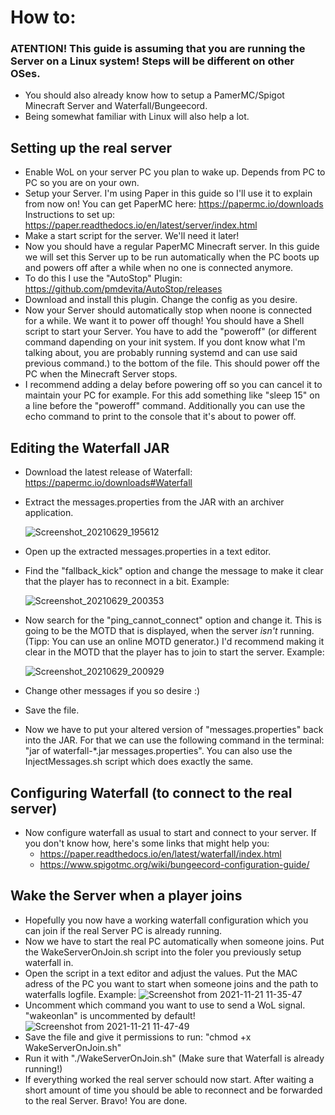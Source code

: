 # How to:
### ATENTION! This guide is assuming that you are running the Server on a Linux system! Steps will be different on other OSes.
- You should also already know how to setup a PamerMC/Spigot Minecraft Server and Waterfall/Bungeecord.
- Being somewhat familiar with Linux will also help a lot.
## Setting up the real server
- Enable WoL on your server PC you plan to wake up. Depends from PC to PC so you are on your own.
- Setup your Server. I'm using Paper in this guide so I'll use it to explain from now on! You can get PaperMC here: https://papermc.io/downloads Instructions to set up: https://paper.readthedocs.io/en/latest/server/index.html
- Make a start script for the server. We'll need it later!
- Now you should have a regular PaperMC Minecraft server. In this guide we will set this Server up to be run automatically when the PC boots up and powers off after a while when no one is connected anymore.
- To do this I use the "AutoStop" Plugin: https://github.com/pmdevita/AutoStop/releases
- Download and install this plugin. Change the config as you desire.
- Now your Server should automatically stop when noone is connected for a while. We want it to power off though! You should have a Shell script to start your Server. You have to add the "poweroff" (or different command dapending on your init system. If you dont know what I'm talking about, you are probably running systemd and can use said previous command.) to the bottom of the file. This should power off the PC when the Minecraft Server stops.
- I recommend adding a delay before powering off so you can cancel it to maintain your PC for example. For this add something like "sleep 15" on a line before the "poweroff" command. Additionally you can use the echo command to print to the console that it's about to power off.


## Editing the Waterfall JAR
- Download the latest release of Waterfall: https://papermc.io/downloads#Waterfall
- Extract the messages.properties from the JAR with an archiver application.

   ![Screenshot_20210629_195612](https://user-images.githubusercontent.com/33175205/123845085-10d68680-d914-11eb-8d09-160bd86f9f3d.png)
   
- Open up the extracted messages.properties in a text editor. 
- Find the "fallback_kick" option and change the message to make it clear that the player has to reconnect in a bit. Example:

   ![Screenshot_20210629_200353](https://user-images.githubusercontent.com/33175205/123845997-239d8b00-d915-11eb-9e30-c80b66317e56.png)
- Now search for the "ping_cannot_connect" option and change it. This is going to be the MOTD that is displayed, when the server _isn't_ running. (Tipp: You can use an online MOTD generator.) I'd recommend making it clear in the MOTD that the player has to join to start the server. Example:

   ![Screenshot_20210629_200929](https://user-images.githubusercontent.com/33175205/123846635-eb4a7c80-d915-11eb-81d6-e96d74f1229f.png)
- Change other messages if you so desire :)
- Save the file.
- Now we have to put your altered version of "messages.properties" back into the JAR. For that we can use the following command in the terminal: "jar of waterfall-*.jar messages.properties". You can also use the InjectMessages.sh script which does exactly the same.

## Configuring Waterfall (to connect to the real server)
- Now configure waterfall as usual to start and connect to your server. If you don't know how, here's some links that might help you: 
  - https://paper.readthedocs.io/en/latest/waterfall/index.html
  - https://www.spigotmc.org/wiki/bungeecord-configuration-guide/

## Wake the Server when a player joins
- Hopefully you now have a working waterfall configuration which you can join if the real Server PC is already running.
- Now we have to start the real PC automatically when someone joins. Put the WakeServerOnJoin.sh script into the foler you previously setup waterfall in.
- Open the script in a text editor and adjust the values. Put the MAC adress of the PC you want to start when someone joins and the path to waterfalls logfile. Example:
![Screenshot from 2021-11-21 11-35-47](https://user-images.githubusercontent.com/33175205/142758500-d7a9bfa1-4c16-4baa-abc5-fcac4fc2455b.png)
- Uncomment which command you want to use to send a WoL signal. "wakeonlan" is uncommented by default!
![Screenshot from 2021-11-21 11-47-49](https://user-images.githubusercontent.com/33175205/142758834-43cec19c-d937-46b7-be87-e271802ffa33.png)
- Save the file and give it permissions to run: "chmod +x WakeServerOnJoin.sh"
- Run it with "./WakeServerOnJoin.sh" (Make sure that Waterfall is already running!)
- If everything worked the real server schould now start. After waiting a short amount of time you should be able to reconnect and be forwarded to the real Server. Bravo! You are done.
